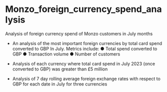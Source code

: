 # Monzo_foreign_currency_spend_analysis
Analysis of foreign currency spend of Monzo customers in July months

- An analysis of the most important foreign currencies by total card spend converted to GBP In July. Metrics include:
● Total spend converted to GBP
● Transaction volume
● Number of customers

- Analysis of each currency where total card spend in July 2023 (once converted to GBP) was greater than £5 million
  
- Analysis of 7 day rolling average foreign exchange rates with respect to GBP for each date in July for three currencies
